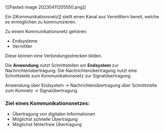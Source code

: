 
![[Pasted image 20230411205550.png]]

Ein [[Kommunikationsnetz]] stellt einen Kanal aus Vermittlern bereit, welche es ermöglichen zu kommunizieren.

Zu einem Kommunikationsnetz gehören:
- Endsysteme 
- Vermittler

Diese können eine Verbindungsstrecken bilden.

Die **Anwendung** nutzt Schnittstellen am **Endsystem** zur Nachrichtenübertragung.
Die Nachrichtenübertragung nutzt eine Schnittstelle zum Kommunikationsnetz zur Signalübertragung.

Anwendung über Endsystem -> Nachrichtenübertragung über Schnittstelle zum Komnetz -> Signalübertragung

### Ziel eines Kommunikationsnetzes:
- Übertragung von digitalen Informationen
- Möglichst schnelle Übertragung
- Möglichst fehlerfreie Übertragung
